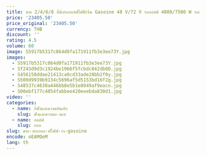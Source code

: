 ```yaml
---
title: ขาย 2/4/6/8 ที่นั่งรถกอล์ฟไฟฟ้าจีน Gasoine 48 V/72 V รถกอล์ฟ 4000/7500 W รถกอล์ฟ
price: '23405.50'
price_original: '23405.50'
currency: THB
discount: ''
rating: 4.5
volume: 60
image: S5917b5317c864d0fa171911fb3e3ee73Y.jpg
images:
  - S5917b5317c864d0fa171911fb3e3ee73Y.jpg
  - Sf243d9d3c1924be1966f5fcbdc842db8D.jpg
  - S456158ddae21413ca0cd33ade28bb2f0y.jpg
  - S500d9939b9134c5696af5d5153bd16f2g.jpg
  - S48537c4630a446bb8e5b1e8849af9eacn.jpg
  - S00ebf177c4054fabbee420eeebda830d1.jpg
video: ''
categories:
  - name: กีฬาและความบันเทิง
    slug: ฬาและความบ-นเท
  - name: กอล์ฟ
    slug: กอล
slug: ขาย-งรถกอล-ฟไฟฟ-าจ-gasoine
encode: oEAMQeM
lang: th
---
```

  